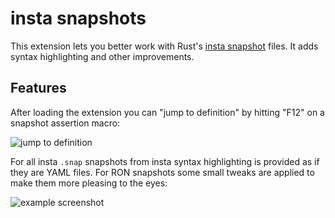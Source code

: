 # insta snapshots

This extension lets you better work with Rust's [insta snapshot](https://crates.io/crates/insta)
files.  It adds syntax highlighting and other improvements.

## Features

After loading the extension you can "jump to definition" by hitting "F12" on
a snapshot assertion macro:

![jump to definition](https://raw.githubusercontent.com/mitsuhiko/insta/master/vscode-insta/images/jump-to-definition.gif)

For all insta `.snap` snapshots from insta syntax highlighting is provided as if they are YAML files.  For RON snapshots some small
tweaks are applied to make them more pleasing to the eyes:

![example screenshot](https://raw.githubusercontent.com/mitsuhiko/insta/master/vscode-insta/images/screenshot.png)
